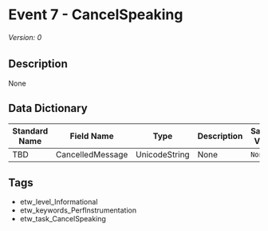 # Event 7 - CancelSpeaking
###### Version: 0

## Description
None

## Data Dictionary
|Standard Name|Field Name|Type|Description|Sample Value|
|---|---|---|---|---|
|TBD|CancelledMessage|UnicodeString|None|`None`|

## Tags
* etw_level_Informational
* etw_keywords_PerfInstrumentation
* etw_task_CancelSpeaking